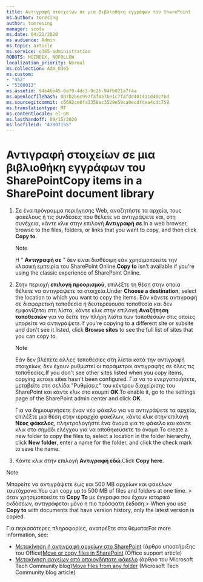 ```yaml
---
title: Αντιγραφή στοιχείων σε μια βιβλιοθήκη εγγράφων του SharePoint
ms.author: toresing
author: tomresing
manager: scotv
ms.date: 04/21/2020
ms.audience: Admin
ms.topic: article
ms.service: o365-administration
ROBOTS: NOINDEX, NOFOLLOW
localization_priority: Normal
ms.collection: Adm_O365
ms.custom:
- "452"
- "5300013"
ms.assetid: 94b46e45-0a79-4dc3-9c2b-94fb021a7f4a
ms.openlocfilehash: 8d7b2b6c997faf057be1c7fafdd401411d48c7bd
ms.sourcegitcommit: c6692ce0fa1358ec3529e59ca0ecdfdea4cdc759
ms.translationtype: MT
ms.contentlocale: el-GR
ms.lasthandoff: 09/15/2020
ms.locfileid: "47807155"
---
```

# <a name="copy-items-in-a-sharepoint-document-library"></a><span data-ttu-id="6ba69-102">Αντιγραφή στοιχείων σε μια βιβλιοθήκη εγγράφων του SharePoint</span><span class="sxs-lookup"><span data-stu-id="6ba69-102">Copy items in a SharePoint document library</span></span>

1. <span data-ttu-id="6ba69-103">Σε ένα πρόγραμμα περιήγησης Web, αναζητήστε τα αρχεία, τους φακέλους ή τις συνδέσεις που θέλετε να αντιγράψετε και, στη συνέχεια, κάντε κλικ στην επιλογή **Αντιγραφή σε**.</span><span class="sxs-lookup"><span data-stu-id="6ba69-103">In a web browser, browse to the files, folders, or links that you want to copy, and then click **Copy to**.</span></span>

    > [!NOTE]
    > <span data-ttu-id="6ba69-104">Η " **Αντιγραφή σε** " δεν είναι διαθέσιμη εάν χρησιμοποιείτε την κλασική εμπειρία του SharePoint Online.</span><span class="sxs-lookup"><span data-stu-id="6ba69-104">**Copy to** isn't available if you're using the classic experience of SharePoint Online.</span></span>
  
2. <span data-ttu-id="6ba69-105">Στην περιοχή **επιλογή προορισμού**, επιλέξτε τη θέση στην οποία θέλετε να αντιγράψετε τα στοιχεία.</span><span class="sxs-lookup"><span data-stu-id="6ba69-105">Under **Choose a destination**, select the location to which you want to copy the items.</span></span> <span data-ttu-id="6ba69-106">Εάν κάνετε αντιγραφή σε διαφορετική τοποθεσία ή δευτερεύουσα τοποθεσία και δεν εμφανίζεται στη λίστα, κάντε κλικ στην επιλογή **Αναζήτηση τοποθεσιών** για να δείτε την πλήρη λίστα των τοποθεσιών στις οποίες μπορείτε να αντιγράψετε.</span><span class="sxs-lookup"><span data-stu-id="6ba69-106">If you're copying to a different site or subsite and don't see it listed, click **Browse sites** to see the full list of sites that you can copy to.</span></span>

    > [!NOTE]
    > <span data-ttu-id="6ba69-107">Εάν δεν βλέπετε άλλες τοποθεσίες στη λίστα κατά την αντιγραφή στοιχείων, δεν έχουν ρυθμιστεί οι παράμετροι αντιγραφής σε όλες τις τοποθεσίες.</span><span class="sxs-lookup"><span data-stu-id="6ba69-107">If you don't see other sites listed when you copy items, copying across sites hasn't been configured.</span></span> <span data-ttu-id="6ba69-108">Για να το ενεργοποιήσετε, μεταβείτε στη σελίδα "Ρυθμίσεις" του κέντρου διαχείρισης του SharePoint και κάντε κλικ στο κουμπί **OK**.</span><span class="sxs-lookup"><span data-stu-id="6ba69-108">To enable it, go to the settings page of the SharePoint admin center and click **OK**.</span></span>
  
    <span data-ttu-id="6ba69-109">Για να δημιουργήσετε έναν νέο φάκελο για να αντιγράψετε τα αρχεία, επιλέξτε μια θέση στην ιεραρχία φακέλων, κάντε κλικ στην επιλογή **Νέος φάκελος**, πληκτρολογήστε ένα όνομα για το φάκελο και κάντε κλικ στο σημάδι ελέγχου για να αποθηκεύσετε το όνομα.</span><span class="sxs-lookup"><span data-stu-id="6ba69-109">To create a new folder to copy the files to, select a location in the folder hierarchy, click **New folder**, enter a name for the folder, and click the check mark to save the name.</span></span>

3. <span data-ttu-id="6ba69-110">Κάντε κλικ στην επιλογή **Αντιγραφή εδώ**.</span><span class="sxs-lookup"><span data-stu-id="6ba69-110">Click **Copy here**.</span></span>

> [!NOTE]
> <span data-ttu-id="6ba69-111">Μπορείτε να αντιγράψετε έως και 500 MB αρχείων και φακέλων ταυτόχρονα.</span><span class="sxs-lookup"><span data-stu-id="6ba69-111">You can copy up to 500 MB of files and folders at one time.</span></span> <span data-ttu-id="6ba69-112">> όταν χρησιμοποιείτε το **Copy To** με έγγραφα που έχουν ιστορικό εκδόσεων, αντιγράφεται μόνο η πιο πρόσφατη έκδοση.</span><span class="sxs-lookup"><span data-stu-id="6ba69-112">>  When you use **Copy to** with documents that have version history, only the latest version is copied.</span></span>
  
<span data-ttu-id="6ba69-113">Για περισσότερες πληροφορίες, ανατρέξτε στα θέματα:</span><span class="sxs-lookup"><span data-stu-id="6ba69-113">For more information, see:</span></span>

 - <span data-ttu-id="6ba69-114">[Μετακίνηση ή αντιγραφή αρχείων στο SharePoint](https://support.office.com/article/move-or-copy-files-in-sharepoint-00e2f483-4df3-46be-a861-1f5f0c1a87bc) (άρθρο υποστήριξης του Office)</span><span class="sxs-lookup"><span data-stu-id="6ba69-114">[Move or copy files in SharePoint](https://support.office.com/article/move-or-copy-files-in-sharepoint-00e2f483-4df3-46be-a861-1f5f0c1a87bc) (Office support article)</span></span>
 - <span data-ttu-id="6ba69-115">[Μετακίνηση αρχείων από οποιονδήποτε φάκελο](https://techcommunity.microsoft.com/t5/Microsoft-SharePoint-Blog/Now-move-files-anywhere-in-Office-365-SharePoint-and-OneDrive/ba-p/146973) (άρθρο του Microsoft Tech Community blog)</span><span class="sxs-lookup"><span data-stu-id="6ba69-115">[Move files from any folder](https://techcommunity.microsoft.com/t5/Microsoft-SharePoint-Blog/Now-move-files-anywhere-in-Office-365-SharePoint-and-OneDrive/ba-p/146973) (Microsoft Tech Community blog article)</span></span>   